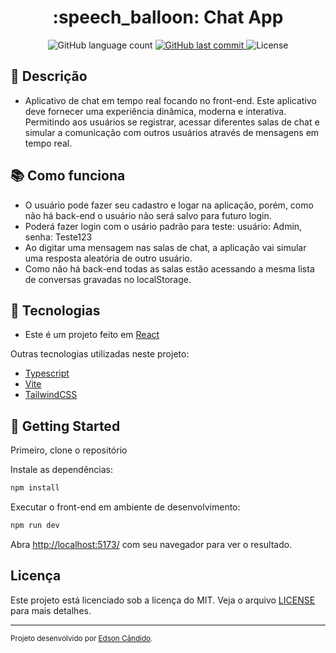 <h1 align="center">:speech_balloon: Chat App</h1>

<p align="center">
  <img alt="GitHub language count" src="https://img.shields.io/github/languages/count/EdsonCandido73/chat-app?color=%2304D361">
  
  <a href="https://github.com/EdsonCandido73/chat-app/commits/master">
    <img alt="GitHub last commit" src="https://img.shields.io/github/last-commit/EdsonCandido73/chat-app">
  </a>
  
  <img alt="License" src="https://img.shields.io/badge/license-MIT-brightgreen">
</p>

## :memo: Descrição
* Aplicativo de chat em tempo real focando no front-end. Este aplicativo deve fornecer uma experiência dinâmica, moderna e interativa.
Permitindo aos usuários se registrar, acessar diferentes salas de chat e simular a comunicação com outros usuários através de mensagens em tempo real.

## :books: Como funciona
* O usuário pode fazer seu cadastro e logar na aplicação, porém, como não há back-end o usuário não será salvo para futuro login. 
* Poderá fazer login com o usário padrão para teste:  usuário: Admin, senha: Teste123
* Ao digitar uma mensagem nas salas de chat, a aplicação vai simular uma resposta aleatória de outro usuário.
* Como não há back-end todas as salas estão acessando a mesma lista de conversas gravadas no localStorage.


## :wrench: Tecnologias
* Este é um projeto feito em [React](https://react.dev/) 

Outras tecnologias utilizadas neste projeto:
* [Typescript](https://www.typescriptlang.org/)
* [Vite](https://vitejs.dev/)
* [TailwindCSS](https://tailwindcss.com/)


## :running: Getting Started

Primeiro, clone o repositório

Instale as dependências:
```bash
npm install
```
Executar o front-end em ambiente de desenvolvimento:
```bash
npm run dev
```

Abra [http://localhost:5173/](http://localhost:5173/) com seu navegador para ver o resultado.

## Licença

Este projeto está licenciado sob a licença do MIT. Veja o arquivo [LICENSE](LICENSE) para mais detalhes.

---
<sup>Projeto desenvolvido por [Edson Cândido](https://github.com/EdsonCandido73).</sup>